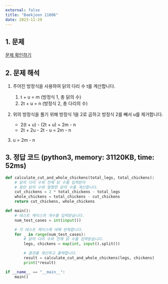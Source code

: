 ```yaml
---
external: false
title: "Baekjoon 11006"
date: 2023-11-29
---
```


## 1. 문제

[문제 확인하기](https://www.acmicpc.net/problem/11006)

## 2. 문제 해석

1. 주어진 방정식을 사용하여 닭의 다리 수 t를 계산합니다.

    1. t + u = m        (방정식 1, 총 닭의 수)
    2. 2t + u = n       (방정식 2, 총 다리의 수)

2. 위의 방정식을 풀기 위해 방정식 1을 2로 곱하고 방정식 2를 빼서 u를 제거합니다.

    - 2(t + u) - (2t + u) = 2m - n
    - 2t + 2u - 2t - u = 2m - n

3. u = 2m - n

## 3. 정답 코드 (python3, memory: 31120KB, time: 52ms)

```python
def calculate_cut_and_whole_chickens(total_legs, total_chickens):
    # 닭의 다리 수와 전체 닭 수를 입력받아
    # 잘린 닭의 수와 멀쩡한 닭의 수를 계산합니다.
    cut_chickens = 2 * total_chickens - total_legs
    whole_chickens = total_chickens - cut_chickens
    return cut_chickens, whole_chickens

def main():
    # 테스트 케이스의 개수를 입력받습니다.
    num_test_cases = int(input())

    # 각 테스트 케이스에 대해 반복합니다.
    for _ in range(num_test_cases):
        # 닭의 다리 수와 전체 닭 수를 입력받습니다.
        legs, chickens = map(int, input().split())

        # 결과를 계산하고 출력합니다.
        result = calculate_cut_and_whole_chickens(legs, chickens)
        print(*result)

if __name__ == "__main__":
    main()
```
